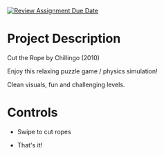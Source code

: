 [![Review Assignment Due Date](https://classroom.github.com/assets/deadline-readme-button-22041afd0340ce965d47ae6ef1cefeee28c7c493a6346c4f15d667ab976d596c.svg)](https://classroom.github.com/a/YxXKqIeT)
# Project Description

Cut the Rope by Chillingo (2010)

Enjoy this relaxing puzzle game / physics simulation!

Clean visuals, fun and challenging levels.

# Controls

* Swipe to cut ropes

* That's it!
